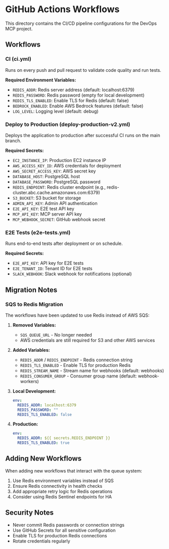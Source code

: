 # GitHub Actions Workflows

This directory contains the CI/CD pipeline configurations for the DevOps MCP project.

## Workflows

### CI (ci.yml)
Runs on every push and pull request to validate code quality and run tests.

**Required Environment Variables:**
- `REDIS_ADDR`: Redis server address (default: localhost:6379)
- `REDIS_PASSWORD`: Redis password (empty for local development)
- `REDIS_TLS_ENABLED`: Enable TLS for Redis (default: false)
- `BEDROCK_ENABLED`: Enable AWS Bedrock features (default: false)
- `LOG_LEVEL`: Logging level (default: debug)

### Deploy to Production (deploy-production-v2.yml)
Deploys the application to production after successful CI runs on the main branch.

**Required Secrets:**
- `EC2_INSTANCE_IP`: Production EC2 instance IP
- `AWS_ACCESS_KEY_ID`: AWS credentials for deployment
- `AWS_SECRET_ACCESS_KEY`: AWS secret key
- `DATABASE_HOST`: PostgreSQL host
- `DATABASE_PASSWORD`: PostgreSQL password
- `REDIS_ENDPOINT`: Redis cluster endpoint (e.g., redis-cluster.abc.cache.amazonaws.com:6379)
- `S3_BUCKET`: S3 bucket for storage
- `ADMIN_API_KEY`: Admin API authentication
- `E2E_API_KEY`: E2E test API key
- `MCP_API_KEY`: MCP server API key
- `MCP_WEBHOOK_SECRET`: GitHub webhook secret

### E2E Tests (e2e-tests.yml)
Runs end-to-end tests after deployment or on schedule.

**Required Secrets:**
- `E2E_API_KEY`: API key for E2E tests
- `E2E_TENANT_ID`: Tenant ID for E2E tests
- `SLACK_WEBHOOK`: Slack webhook for notifications (optional)

## Migration Notes

### SQS to Redis Migration
The workflows have been updated to use Redis instead of AWS SQS:

1. **Removed Variables:**
   - `SQS_QUEUE_URL` - No longer needed
   - AWS credentials are still required for S3 and other AWS services

2. **Added Variables:**
   - `REDIS_ADDR` / `REDIS_ENDPOINT` - Redis connection string
   - `REDIS_TLS_ENABLED` - Enable TLS for production Redis
   - `REDIS_STREAM_NAME` - Stream name for webhooks (default: webhooks)
   - `REDIS_CONSUMER_GROUP` - Consumer group name (default: webhook-workers)

3. **Local Development:**
   ```yaml
   env:
     REDIS_ADDR: localhost:6379
     REDIS_PASSWORD: ""
     REDIS_TLS_ENABLED: false
   ```

4. **Production:**
   ```yaml
   env:
     REDIS_ADDR: ${{ secrets.REDIS_ENDPOINT }}
     REDIS_TLS_ENABLED: true
   ```

## Adding New Workflows

When adding new workflows that interact with the queue system:

1. Use Redis environment variables instead of SQS
2. Ensure Redis connectivity in health checks
3. Add appropriate retry logic for Redis operations
4. Consider using Redis Sentinel endpoints for HA

## Security Notes

- Never commit Redis passwords or connection strings
- Use GitHub Secrets for all sensitive configuration
- Enable TLS for production Redis connections
- Rotate credentials regularly